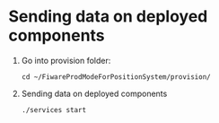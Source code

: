 # Sending data on deployed components

1. Go into provision folder:

    ```console
    cd ~/FiwareProdModeForPositionSystem/provision/
    ```

2. Sending data on deployed components

    ```console
    ./services start
    ```